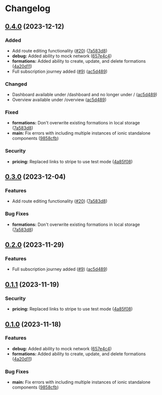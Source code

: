 # Changelog

## [0.4.0](https://github.com/2martens/tsw-timetable-frontend/compare/tsw-timetable-frontend-v0.3.0...tsw-timetable-frontend-v0.4.0) (2023-12-12)


### Added

* Add route editing functionality ([#20](https://github.com/2martens/tsw-timetable-frontend/issues/20)) ([7a583d8](https://github.com/2martens/tsw-timetable-frontend/commit/7a583d81a6b3ef7b81e5f40d8745b6ea5fa257e5))
* **debug:** Added ability to mock network ([657e4c4](https://github.com/2martens/tsw-timetable-frontend/commit/657e4c4ac4846c737cf3e70ec9aa1649c8126fbf))
* **formations:** Added ability to create, update, and delete formations ([4a20d11](https://github.com/2martens/tsw-timetable-frontend/commit/4a20d11163121adfdcc59c7c1d443259d3ae3de5))
* Full subscription journey added ([#9](https://github.com/2martens/tsw-timetable-frontend/issues/9)) ([ac5d489](https://github.com/2martens/tsw-timetable-frontend/commit/ac5d4893e1f6d3a634dbdfa52b77bd6deec49905))


### Changed

* Dashboard available under /dashboard and no longer under / ([ac5d489](https://github.com/2martens/tsw-timetable-frontend/commit/ac5d4893e1f6d3a634dbdfa52b77bd6deec49905))
* Overview available under /overview ([ac5d489](https://github.com/2martens/tsw-timetable-frontend/commit/ac5d4893e1f6d3a634dbdfa52b77bd6deec49905))


### Fixed

* **formations:** Don't overwrite existing formations in local storage ([7a583d8](https://github.com/2martens/tsw-timetable-frontend/commit/7a583d81a6b3ef7b81e5f40d8745b6ea5fa257e5))
* **main:** Fix errors with including multiple instances of ionic standalone components ([9858cfb](https://github.com/2martens/tsw-timetable-frontend/commit/9858cfb41824c6fd73f6bd6e60a414c4c6766899))


### Security

* **pricing:** Replaced links to stripe to use test mode ([4a85f08](https://github.com/2martens/tsw-timetable-frontend/commit/4a85f083fcc992a920e46c1cf80e830a9a63ad62))

## [0.3.0](https://github.com/2martens/tsw-timetable-frontend/compare/v0.2.0...v0.3.0) (2023-12-04)


### Features

* Add route editing functionality ([#20](https://github.com/2martens/tsw-timetable-frontend/issues/20)) ([7a583d8](https://github.com/2martens/tsw-timetable-frontend/commit/7a583d81a6b3ef7b81e5f40d8745b6ea5fa257e5))


### Bug Fixes

* **formations:** Don't overwrite existing formations in local storage ([7a583d8](https://github.com/2martens/tsw-timetable-frontend/commit/7a583d81a6b3ef7b81e5f40d8745b6ea5fa257e5))

## [0.2.0](https://github.com/2martens/tsw-timetable-frontend/compare/v0.1.1...v0.2.0) (2023-11-29)


### Features

* Full subscription journey added ([#9](https://github.com/2martens/tsw-timetable-frontend/issues/9)) ([ac5d489](https://github.com/2martens/tsw-timetable-frontend/commit/ac5d4893e1f6d3a634dbdfa52b77bd6deec49905))

## [0.1.1](https://github.com/2martens/tsw-timetable-frontend/compare/v0.1.0...v0.1.1) (2023-11-19)


### Security

* **pricing:** Replaced links to stripe to use test mode ([4a85f08](https://github.com/2martens/tsw-timetable-frontend/commit/4a85f083fcc992a920e46c1cf80e830a9a63ad62))

## [0.1.0](https://github.com/2martens/tsw-timetable-frontend/compare/tsw-timetable-frontend-v0.0.1...tsw-timetable-frontend-v0.1.0) (2023-11-18)

### Features

* **debug:** Added ability to mock network ([657e4c4](https://github.com/2martens/tsw-timetable-frontend/commit/657e4c4ac4846c737cf3e70ec9aa1649c8126fbf))
* **formations:** Added ability to create, update, and delete formations ([4a20d11](https://github.com/2martens/tsw-timetable-frontend/commit/4a20d11163121adfdcc59c7c1d443259d3ae3de5))

### Bug Fixes

* **main:** Fix errors with including multiple instances of ionic standalone components ([9858cfb](https://github.com/2martens/tsw-timetable-frontend/commit/9858cfb41824c6fd73f6bd6e60a414c4c6766899))
